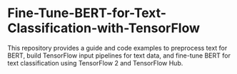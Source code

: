 # Fine-Tune-BERT-for-Text-Classification-with-TensorFlow
This repository provides a guide and code examples to preprocess text for BERT, build TensorFlow input pipelines for text data, and fine-tune BERT for text classification using TensorFlow 2 and TensorFlow Hub.
